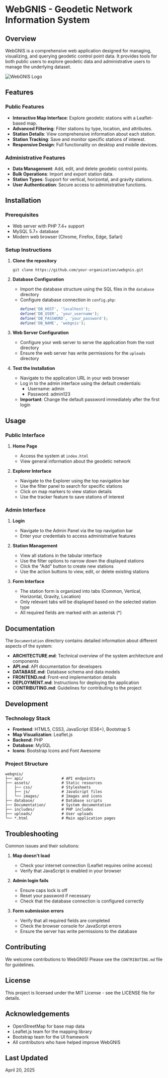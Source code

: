 # WebGNIS - Geodetic Network Information System

## Overview

WebGNIS is a comprehensive web application designed for managing, visualizing, and querying geodetic control point data. It provides tools for both public users to explore geodetic data and administrative users to manage the underlying dataset.

![WebGNIS Logo](../Assets/gnis_logo.png)

## Features

### Public Features
- **Interactive Map Interface**: Explore geodetic stations with a Leaflet-based map.
- **Advanced Filtering**: Filter stations by type, location, and attributes.
- **Station Details**: View comprehensive information about each station.
- **Station Tracking**: Save and monitor specific stations of interest.
- **Responsive Design**: Full functionality on desktop and mobile devices.

### Administrative Features
- **Data Management**: Add, edit, and delete geodetic control points.
- **Bulk Operations**: Import and export station data.
- **Station Types**: Support for vertical, horizontal, and gravity stations.
- **User Authentication**: Secure access to administrative functions.

## Installation

### Prerequisites
- Web server with PHP 7.4+ support
- MySQL 5.7+ database
- Modern web browser (Chrome, Firefox, Edge, Safari)

### Setup Instructions

1. **Clone the repository**
   ```
   git clone https://github.com/your-organization/webgnis.git
   ```

2. **Database Configuration**
   - Import the database structure using the SQL files in the `database` directory
   - Configure database connection in `config.php`:
     ```php
     define('DB_HOST', 'localhost');
     define('DB_USER', 'your_username');
     define('DB_PASSWORD', 'your_password');
     define('DB_NAME', 'webgnis');
     ```

3. **Web Server Configuration**
   - Configure your web server to serve the application from the root directory
   - Ensure the web server has write permissions for the `uploads` directory

4. **Test the Installation**
   - Navigate to the application URL in your web browser
   - Log in to the admin interface using the default credentials:
     - Username: admin
     - Password: admin123
   - **Important**: Change the default password immediately after the first login

## Usage

### Public Interface

1. **Home Page**
   - Access the system at `index.html`
   - View general information about the geodetic network

2. **Explorer Interface**
   - Navigate to the Explorer using the top navigation bar
   - Use the filter panel to search for specific stations
   - Click on map markers to view station details
   - Use the tracker feature to save stations of interest

### Admin Interface

1. **Login**
   - Navigate to the Admin Panel via the top navigation bar
   - Enter your credentials to access administrative features

2. **Station Management**
   - View all stations in the tabular interface
   - Use the filter options to narrow down the displayed stations
   - Click the "Add" button to create new stations
   - Use the action buttons to view, edit, or delete existing stations

3. **Form Interface**
   - The station form is organized into tabs (Common, Vertical, Horizontal, Gravity, Location)
   - Only relevant tabs will be displayed based on the selected station type
   - All required fields are marked with an asterisk (*)

## Documentation

The `Documentation` directory contains detailed information about different aspects of the system:

- **ARCHITECTURE.md**: Technical overview of the system architecture and components
- **API.md**: API documentation for developers
- **DATABASE.md**: Database schema and data models
- **FRONTEND.md**: Front-end implementation details
- **DEPLOYMENT.md**: Instructions for deploying the application
- **CONTRIBUTING.md**: Guidelines for contributing to the project

## Development

### Technology Stack
- **Frontend**: HTML5, CSS3, JavaScript (ES6+), Bootstrap 5
- **Map Visualization**: Leaflet.js
- **Backend**: PHP
- **Database**: MySQL
- **Icons**: Bootstrap Icons and Font Awesome

### Project Structure
```
webgnis/
├── api/                 # API endpoints
├── assets/              # Static resources
│   ├── css/             # Stylesheets
│   ├── js/              # JavaScript files
│   └── images/          # Images and icons
├── database/            # Database scripts
├── Documentation/       # System documentation
├── includes/            # PHP includes
├── uploads/             # User uploads
└── *.html               # Main application pages
```

## Troubleshooting

Common issues and their solutions:

1. **Map doesn't load**
   - Check your internet connection (Leaflet requires online access)
   - Verify that JavaScript is enabled in your browser

2. **Admin login fails**
   - Ensure caps lock is off
   - Reset your password if necessary
   - Check that the database connection is configured correctly

3. **Form submission errors**
   - Verify that all required fields are completed
   - Check the browser console for JavaScript errors
   - Ensure the server has write permissions to the database

## Contributing

We welcome contributions to WebGNIS! Please see the `CONTRIBUTING.md` file for guidelines.

## License

This project is licensed under the MIT License - see the LICENSE file for details.

## Acknowledgements

- OpenStreetMap for base map data
- Leaflet.js team for the mapping library
- Bootstrap team for the UI framework
- All contributors who have helped improve WebGNIS

## Last Updated
April 20, 2025 
